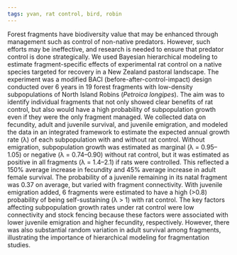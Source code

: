 ```yaml
---
tags: yvan, rat control, bird, robin
---
```

Forest fragments have biodiversity value that may be enhanced through management such as control of non-native predators. However, such efforts may be ineffective, and research is needed to ensure that predator control is done strategically. We used Bayesian hierarchical modeling to estimate fragment-specific effects of experimental rat control on a native species targeted for recovery in a New Zealand pastoral landscape. The experiment was a modified BACI (before-after-control-impact) design conducted over 6 years in 19 forest fragments with low-density subpopulations of North Island Robins (*Petroica longipes*). The aim was to identify individual fragments that not only showed clear benefits of rat control, but also would have a high probability of subpopulation growth even if they were the only fragment managed. We collected data on fecundity, adult and juvenile survival, and juvenile emigration, and modeled the data in an integrated framework to estimate the expected annual growth rate (λ) of each subpopulation with and without rat control. Without emigration, subpopulation growth was estimated as marginal (λ = 0.95–1.05) or negative (λ = 0.74–0.90) without rat control, but it was estimated as positive in all fragments (λ = 1.4–2.1) if rats were controlled. This reflected a 150% average increase in fecundity and 45% average increase in adult female survival. The probability of a juvenile remaining in its natal fragment was 0.37 on average, but varied with fragment connectivity. With juvenile emigration added, 6 fragments were estimated to have a high (>0.8) probability of being self-sustaining (λ > 1) with rat control. The key factors affecting subpopulation growth rates under rat control were low connectivity and stock fencing because these factors were associated with lower juvenile emigration and higher fecundity, respectively. However, there was also substantial random variation in adult survival among fragments, illustrating the importance of hierarchical modeling for fragmentation studies.

